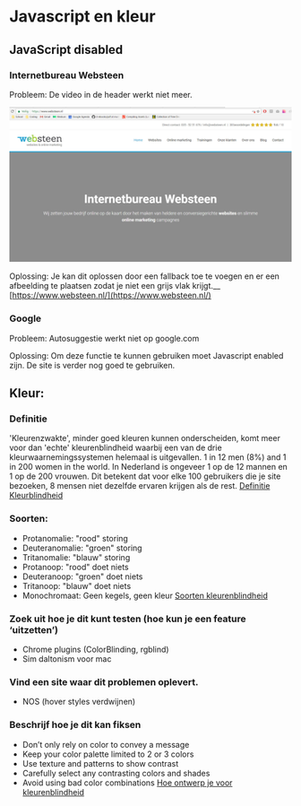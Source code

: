 # Javascript en kleur

## JavaScript disabled

### Internetbureau Websteen

Probleem: De video in de header werkt niet meer.

![Javascript disabled](https://github.com/rvdpas/browser-technologies/blob/master/opdracht-1.1/javascript-disabled.jpg)

Oplossing: Je kan dit oplossen door een fallback toe te voegen en er een afbeelding te plaatsen zodat je niet een grijs vlak krijgt.__
[https://www.websteen.nl/](https://www.websteen.nl/)

### Google

Probleem: Autosuggestie werkt niet op google.com

Oplossing: Om deze functie te kunnen gebruiken moet Javascript enabled zijn. De site is verder nog goed te gebruiken.

## Kleur:

### Definitie
'Kleurenzwakte', minder goed kleuren kunnen onderscheiden, komt meer voor dan 'echte' kleurenblindheid waarbij een van de drie kleurwaarnemingssystemen helemaal is uitgevallen.
1 in 12 men (8%) and 1 in 200 women in the world.
In Nederland is ongeveer 1 op de 12 mannen en 1 op de 200 vrouwen. Dit betekent dat voor elke 100 gebruikers die je site bezoeken, 8 mensen niet dezelfde ervaren krijgen als de rest.
[Definitie Kleurblindheid](https://nl.wikipedia.org/wiki/Kleurenblindheid)

### Soorten:
* Protanomalie: "rood" storing
* Deuteranomalie: "groen" storing 
* Tritanomalie: "blauw" storing 
* Protanoop: "rood" doet niets
* Deuteranoop: "groen" doet niets
* Tritanoop: "blauw" doet niets
* Monochromaat: Geen kegels, geen kleur
[Soorten kleurenblindheid](https://www.accessibility.nl/kennisbank/artikelen/kleuren/kleurenblind)

### Zoek uit hoe je dit kunt testen (hoe kun je een feature ‘uitzetten’)
* Chrome plugins (ColorBlinding, rgblind)
* Sim daltonism voor mac

### Vind een site waar dit problemen oplevert.
* NOS (hover styles verdwijnen)

### Beschrijf hoe je dit kan fiksen
- Don’t only rely on color to convey a message
- Keep your color palette limited to 2 or 3 colors
- Use texture and patterns to show contrast
- Carefully select any contrasting colors and shades
- Avoid using bad color combinations
[Hoe ontwerp je voor kleurenblindheid](http://blog.usabilla.com/how-to-design-for-color-blindness/)
